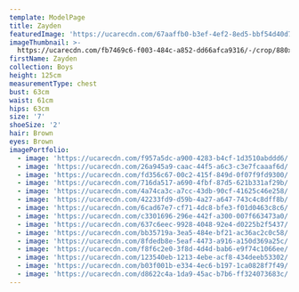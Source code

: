 ```yaml
---
template: ModelPage
title: Zayden
featuredImage: 'https://ucarecdn.com/67aaffb0-b3ef-4ef2-8ed5-bbf54d40d77f/'
imageThumbnail: >-
  https://ucarecdn.com/fb7469c6-f003-484c-a852-dd66afca9316/-/crop/880x1136/361,0/-/preview/
firstName: Zayden
collection: Boys
height: 125cm
measurementType: chest
bust: 63cm
waist: 61cm
hips: 63cm
size: '7'
shoeSize: '2'
hair: Brown
eyes: Brown
imagePortfolio:
  - image: 'https://ucarecdn.com/f957a5dc-a900-4283-b4cf-1d3510abddd6/'
  - image: 'https://ucarecdn.com/26a945a9-caac-44f5-a6c3-c3e7fcaaaf6d/'
  - image: 'https://ucarecdn.com/fd356c67-00c2-415f-849d-0f07f9fd9300/'
  - image: 'https://ucarecdn.com/716da517-a690-4fbf-87d5-621b331af29b/'
  - image: 'https://ucarecdn.com/4a74ca3c-a7cc-43db-90cf-41625c46e258/'
  - image: 'https://ucarecdn.com/42233fd9-d59b-4a27-a647-743c4c8dff8b/'
  - image: 'https://ucarecdn.com/6cad67e7-cf71-4dc8-bfe3-f01d0463c8c6/'
  - image: 'https://ucarecdn.com/c3301696-296e-442f-a300-007f663473a0/'
  - image: 'https://ucarecdn.com/637c6eec-9928-4048-92e4-d0225b2f5437/'
  - image: 'https://ucarecdn.com/bb35719a-3ea5-484e-bf21-ac36ac2c0c58/'
  - image: 'https://ucarecdn.com/8fdedb8e-5eaf-4473-a916-a150d369a25c/'
  - image: 'https://ucarecdn.com/f8f6c2e0-3f8d-4d4d-bab6-e9f74c1066ee/'
  - image: 'https://ucarecdn.com/123540eb-1213-4ebe-acf8-434deeb53302/'
  - image: 'https://ucarecdn.com/b03f001b-e334-4ec6-b197-1ca0828f7f49/'
  - image: 'https://ucarecdn.com/d8622c4a-1da9-45ac-b7b6-ff324073683c/'
---
```


